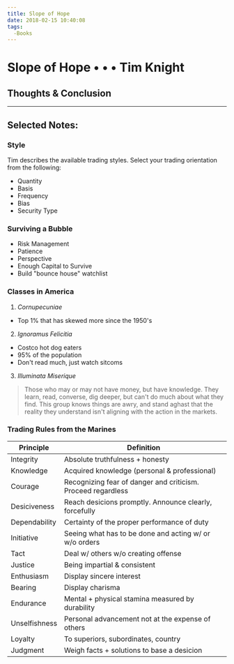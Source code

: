 ```yaml
---
title: Slope of Hope
date: 2018-02-15 10:40:08
tags:
  -Books
---
```

# Slope of Hope • • • Tim Knight

## Thoughts & Conclusion

***

## Selected Notes:

### Style
Tim describes the available trading styles. Select your trading orientation from the following:
- Quantity
- Basis
- Frequency
- Bias
- Security Type

### Surviving a Bubble
- Risk Management
- Patience
- Perspective
- Enough Capital to Survive
- Build "bounce house" watchlist

### Classes in America
1. *Cornupecuniae*
  - Top 1% that has skewed more since the 1950's
2. *Ignoramus Felicitia*
  - Costco hot dog eaters
  - 95% of the population
  - Don't read much, just watch sitcoms
3. *Illuminata Miserique*
>Those who may or may not have money, but have knowledge. They learn, read, converse, dig deeper, but can't do much about what they find. This group knows things are awry, and stand aghast that the reality they understand isn't aligning with the action in the markets.


### Trading Rules from the Marines
Principle | Definition
--- | ---
Integrity | Absolute truthfulness + honesty
Knowledge | Acquired knowledge (personal & professional)
Courage | Recognizing fear of danger and criticism. Proceed regardless
Desiciveness | Reach desicions promptly. Announce clearly, forcefully
Dependability | Certainty of the proper performance of duty
Initiative | Seeing what has to be done and acting w/ or w/o orders
Tact | Deal w/ others w/o creating offense
Justice | Being impartial & consistent
Enthusiasm | Display sincere interest
Bearing | Display charisma
Endurance | Mental + physical stamina measured by durability
Unselfishness | Personal advancement not at the expense of others
Loyalty | To superiors, subordinates, country
Judgment | Weigh facts + solutions to base a desicion
